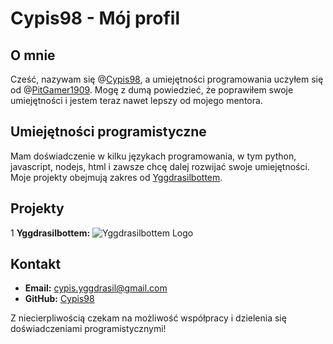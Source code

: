 # Cypis98 - Mój profil

## O mnie
Cześć, nazywam się @[Cypis98](https://github.com/Cypis98), a umiejętności programowania uczyłem się od @[PitGamer1909](https:github.com/PitGamer1909). Mogę z dumą powiedzieć, że poprawiłem swoje umiejętności i jestem teraz nawet lepszy od mojego mentora.

## Umiejętności programistyczne
Mam doświadczenie w kilku językach programowania, w tym python, javascript, nodejs, html i zawsze chcę dalej rozwijać swoje umiejętności. Moje projekty obejmują zakres od [Yggdrasilbottem](https://github.com/Bot-Crew/Yggdrasilbottem).

## Projekty
1 **Yggdrasilbottem:**
![Yggdrasilbottem Logo](https://th.bing.com/th/id/R.349d2a3d12797b262fedf9214a8006dc?rik=arp5B2PAxvlhBg&pid=ImgRaw&r=0****)

## Kontakt
- **Email:** cypis.yggdrasil@gmail.com
- **GitHub:** [Cypis98](https://github.com/Cypis98)

Z niecierpliwością czekam na możliwość współpracy i dzielenia się doświadczeniami programistycznymi!
